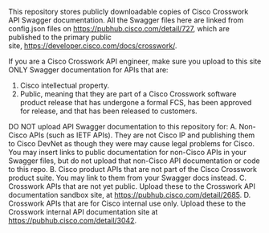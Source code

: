This repository stores publicly downloadable copies of Cisco Crosswork API Swagger documentation. All the Swagger files here are linked from config.json files on https://pubhub.cisco.com/detail/727, which are published to the primary public site, https://developer.cisco.com/docs/crosswork/.

If you are a Cisco Crosswork API engineer, make sure you upload to this site ONLY Swagger documentation for APIs that are:
1. Cisco intellectual property.
2. Public, meaning that they are part of a Cisco Crosswork software product release that has undergone a formal FCS, has been approved for release, and that has been released to customers.

DO NOT upload API Swagger documentation to this repository for:
A. Non-Cisco APIs (such as IETF APIs). They are not Cisco IP and publishing them to Cisco DevNet as though they were may cause legal problems for Cisco. You may insert links to public documentation for non-Cisco APIs in your Swagger files, but do not upload that non-Cisco API documentation or code to this repo.
B. Cisco product APIs that are not part of the Cisco Crosswork product suite. You may link to them from your Swagger docs instead.
C. Crosswork APIs that are not yet public. Upload these to the Crosswork API documentation sandbox site, at https://pubhub.cisco.com/detail/2685.
D. Crosswork APIs that are for Cisco internal use only. Upload these to the Crosswork internal API documentation site at https://pubhub.cisco.com/detail/3042.
